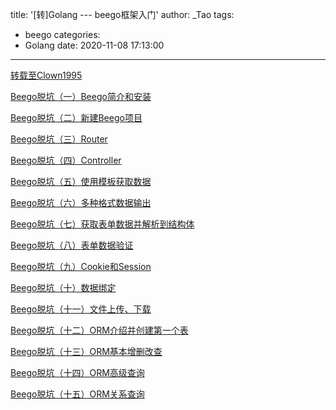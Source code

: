 title: '[转]Golang --- beego框架入门'
author: _Tao
tags:
  - beego
categories:
  - Golang
date: 2020-11-08 17:13:00
---

[转载至Clown1995](https://www.jianshu.com/u/4bede98c5ae5)

[Beego脱坑（一）Beego简介和安装](https://www.jianshu.com/p/462e23ae402c)

[Beego脱坑（二）新建Beego项目](https://www.jianshu.com/p/5a586b06c55f)

[Beego脱坑（三）Router](https://www.jianshu.com/p/d0d1462113d4)

[Beego脱坑（四）Controller](https://www.jianshu.com/p/a0ece5f05ab9)

[Beego脱坑（五）使用模板获取数据](https://www.jianshu.com/p/fa3dbf8aa774)

[Beego脱坑（六）多种格式数据输出](https://www.jianshu.com/p/69c8b3f8d58c)

[Beego脱坑（七）获取表单数据并解析到结构体](https://www.jianshu.com/p/43459409ec00)

[Beego脱坑（八）表单数据验证](https://www.jianshu.com/p/37abab5808bb)

[Beego脱坑（九）Cookie和Session](https://www.jianshu.com/p/9aee6d938c49)


[Beego脱坑（十）数据绑定](https://www.jianshu.com/p/a519cf3ff3b7)

[Beego脱坑（十一）文件上传、下载](https://www.jianshu.com/p/a63953b32e60)

[Beego脱坑（十二）ORM介绍并创建第一个表](https://www.jianshu.com/p/a65cad84a4b9)

[Beego脱坑（十三）ORM基本增删改查](https://www.jianshu.com/p/d6bf1e3d6187)

[Beego脱坑（十四）ORM高级查询](https://www.jianshu.com/p/6a1da3390615)

[Beego脱坑（十五）ORM关系查询](https://www.jianshu.com/p/a0ffd74e7481)